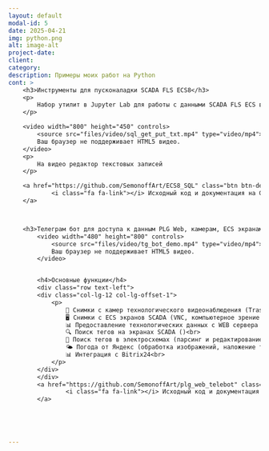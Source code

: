 ```yaml
---
layout: default
modal-id: 5
date: 2025-04-21
img: python.png
alt: image-alt
project-date: 
client: 
category: 
description: Примеры моих работ на Python
cont: >
    <h3>Инструменты для пусконаладки SCADA FLS ECS8</h3>
    <p>
        Набор утилит в Jupyter Lab для работы с данными SCADA FLS ECS в MS SQL
    </p>

    <video width="800" height="450" controls>
        <source src="files/video/sql_get_put_txt.mp4" type="video/mp4">
        Ваш браузер не поддерживает HTML5 видео.
    </video>
    <p>
        На видео редактор текстовых записей
    </p>

    <a href="https://github.com/SemonoffArt/ECS8_SQL" class="btn btn-default">
            <i class="fa fa-link"></i> Исходный код и документация на GitHub
    </a>



    <h3>Телеграм бот для доступа к данным PLG Web, камерам, ECS экранам, а также поисковик по документации АСУ ТП</h3>
        <video width="480" height="800" controls>
            <source src="files/video/tg_bot_demo.mp4" type="video/mp4">
            Ваш браузер не поддерживает HTML5 видео.
        </video>


        <h4>Основные функции</h4>
        <div class="row text-left">
        <div class="col-lg-12 col-lg-offset-1">
            <p>
                📸 Снимки с камер технологического видеонаблюдения (Trassir) (REST API)<br>
                🖥️ Снимки с ECS экранов SCADA (VNC, компьютерное зрение OpenCV)<br>
                📊 Предоставление технологических данных с WEB сервера АСУ ТП (web парсинг)<br>
                🔍 Поиск тегов на экранах SCADA ()<br>
                📄 Поиск тегов в электросхемах (парсинг и редактирование pdf)<br>
                🌤️ Погода от Яндекс (обработка изображений, наложение текста на картинку)<br>
                📊 Интеграция с Bitrix24<br>
            </p>
        </div>
        </div>
        <a href="https://github.com/SemonoffArt/plg_web_telebot" class="btn btn-default">
                <i class="fa fa-link"></i> Исходный код и документация на GitHub
        </a>
    




---
```

